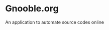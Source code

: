 Gnooble.org
=======================================================================

An application to automate source codes online

